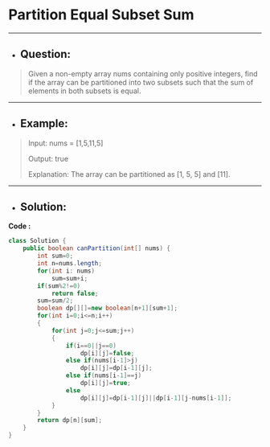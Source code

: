 # Partition Equal Subset Sum
---
- ## Question:
> Given a non-empty array nums containing only positive integers, find if the array can be partitioned into two subsets such that the sum of elements in both subsets is equal.
---
- ## Example:
> Input: nums = [1,5,11,5]
> 
> Output: true
> 
> Explanation: The array can be partitioned as [1, 5, 5] and [11].
---
- ## Solution:
**Code :**
```java
class Solution {
    public boolean canPartition(int[] nums) {
        int sum=0;
        int n=nums.length;
        for(int i: nums)
            sum=sum+i;
        if(sum%2!=0)
            return false;
        sum=sum/2;
        boolean dp[][]=new boolean[n+1][sum+1];
        for(int i=0;i<=n;i++)
        {
            for(int j=0;j<=sum;j++)
            {
                if(i==0||j==0)
                    dp[i][j]=false;
                else if(nums[i-1]>j)
                    dp[i][j]=dp[i-1][j];
                else if(nums[i-1]==j)
                    dp[i][j]=true;
                else
                    dp[i][j]=dp[i-1][j]||dp[i-1][j-nums[i-1]];
            }
        }
        return dp[n][sum];
    }
}
